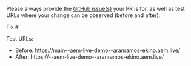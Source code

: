 Please always provide the [GitHub issue(s)](../issues) your PR is for, as well as test URLs where your change can be observed (before and after):

Fix #<gh-issue-id>

Test URLs:
- Before: https://main--aem-live-demo--aranramos-ekino.aem.live/
- After: https://<branch>--aem-live-demo--aranramos-ekino.aem.live/
